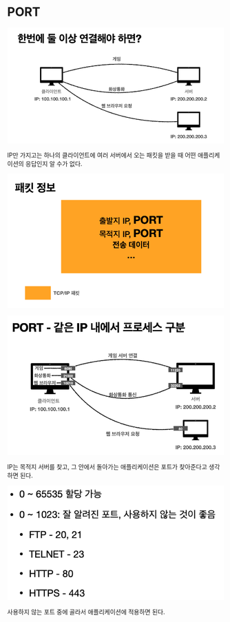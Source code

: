 # PORT

![](../../.gitbook/assets/kimyounghan-http-web-basic/01/_2021-01-05__12.42.23.png)

IP만 가지고는 하나의 클라이언트에 여러 서버에서 오는 패킷을 받을 때 어떤 애플리케이션의 응답인지 알 수가 없다.

![](../../.gitbook/assets/kimyounghan-http-web-basic/01/_2021-01-05__12.43.52.png)

![](../../.gitbook/assets/kimyounghan-http-web-basic/01/_2021-01-05__12.44.16.png)

IP는 목적지 서버를 찾고, 그 안에서 돌아가는 애플리케이션은 포트가 찾아준다고 생각하면 된다.

![](../../.gitbook/assets/kimyounghan-http-web-basic/01/_2021-01-05__12.46.42.png)

사용하지 않는 포트 중에 골라서 애플리케이션에 적용하면 된다.